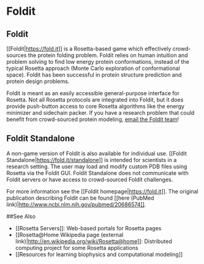# Foldit

## Foldit
[[Foldit|https://fold.it]] is a Rosetta-based game which effectively crowd-sources the protein folding problem. Foldit relies on human intuition and problem solving to find low energy protein conformations, instead of the typical Rosetta approach (Monte Carlo exploration of conformational space). Foldit has been successful in protein structure prediction and protein design problems.

Foldit is meant as an easily accessible general-purpose interface for Rosetta. Not all Rosetta protocols are integrated into Foldit, but it does provide push-button access to core Rosetta algorithms like the energy minimizer and sidechain packer. If you have a research problem that could benefit from crowd-sourced protein modeling, [email the Foldit team](mailto:mail.fold.it@gmail.com)!

## Foldit Standalone

A non-game version of Foldit is also available for individual use. [[Foldit Standalone|https://fold.it/standalone]] is intended for scientists in a research setting. The user may load and modify custom PDB files using Rosetta via the Foldit GUI. Foldit Standalone does not communicate with Foldit servers or have access to crowd-sourced Foldit challenges.  



For more information see the [[Foldit homepage|https://fold.it]].
The original publication describing Foldit can be found [[here (PubMed link)|http://www.ncbi.nlm.nih.gov/pubmed/20686574]].

##See Also

* [[Rosetta Servers]]: Web-based portals for Rosetta pages
* [[Rosetta@Home Wikipedia page (external link)|http://en.wikipedia.org/wiki/Rosetta@home]]: Distributed computing project for some Rosetta applications
* [[Resources for learning biophysics and computational modeling]]

<!-- Hidden HTML Key Words for Search-ability
Foldit Game
Rosetta Game
//-->
